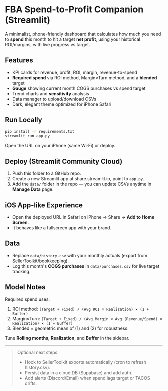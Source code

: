 # FBA Spend-to-Profit Companion (Streamlit)

A minimalist, phone-friendly dashboard that calculates how much you need to **spend** this month to hit a target **net profit**, using your historical ROI/margins, with live progress vs target.

## Features
- KPI cards for revenue, profit, ROI, margin, revenue-to-spend
- **Required spend** via ROI method, Margin×Turn method, and a **blended** target
- **Gauge** showing current month COGS purchases vs spend target
- Trend charts and **sensitivity** analysis
- Data manager to upload/download CSVs
- Dark, elegant theme optimized for iPhone Safari

## Run Locally
```bash
pip install -r requirements.txt
streamlit run app.py
```
Open the URL on your iPhone (same Wi‑Fi) or deploy.

## Deploy (Streamlit Community Cloud)
1. Push this folder to a GitHub repo.
2. Create a new Streamlit app at share.streamlit.io, point to `app.py`.
3. Add the `data/` folder in the repo — you can update CSVs anytime in **Manage Data** page.

## iOS App-like Experience
- Open the deployed URL in Safari on iPhone → Share → **Add to Home Screen**. 
- It behaves like a fullscreen app with your brand.

## Data
- Replace `data/history.csv` with your monthly actuals (export from SellerToolkit/bookkeeping).
- Log this month's **COGS purchases** in `data/purchases.csv` for live target tracking.

## Model Notes
Required spend uses:
1) ROI method: `(Target + Fixed) / (Avg ROI × Realization) × (1 + Buffer)`
2) Margin×Turn: `(Target + Fixed) / (Avg Margin × Avg (Revenue/Spend) × Realization) × (1 + Buffer)`
3) Blended = geometric mean of (1) and (2) for robustness.

Tune **Rolling months**, **Realization**, and **Buffer** in the sidebar.

---

> Optional next steps:
> - Hook to SellerToolkit exports automatically (cron to refresh history.csv).
> - Persist data in a cloud DB (Supabase) and add auth.
> - Add alerts (Discord/Email) when spend lags target or TACOS drifts.
